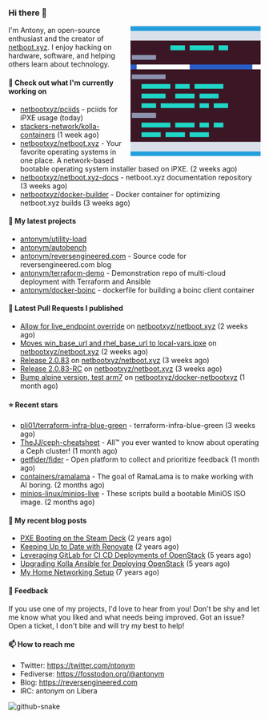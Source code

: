 
### Hi there 👋

<img align="right" src="https://raw.githubusercontent.com/antonym/antonym/master/assets/nbxyz.png" width="260">

I'm Antony, an open-source enthusiast and the creator of [netboot.xyz](https://netboot.xyz). I enjoy 
hacking on hardware, software, and helping others learn about technology. 

#### 👷 Check out what I'm currently working on

- [netbootxyz/pciids](https://github.com/netbootxyz/pciids) - pciids for iPXE usage (today)
- [stackers-network/kolla-containers](https://github.com/stackers-network/kolla-containers) (1 week ago)
- [netbootxyz/netboot.xyz](https://github.com/netbootxyz/netboot.xyz) - Your favorite operating systems in one place.  A network-based bootable operating system installer based on iPXE. (2 weeks ago)
- [netbootxyz/netboot.xyz-docs](https://github.com/netbootxyz/netboot.xyz-docs) - netboot.xyz documentation repository (3 weeks ago)
- [netbootxyz/docker-builder](https://github.com/netbootxyz/docker-builder) - Docker container for optimizing netboot.xyz builds (3 weeks ago)

#### 🌱 My latest projects

- [antonym/utility-load](https://github.com/antonym/utility-load)
- [antonym/autobench](https://github.com/antonym/autobench)
- [antonym/reversengineered.com](https://github.com/antonym/reversengineered.com) - Source code for reversengineered.com blog
- [antonym/terraform-demo](https://github.com/antonym/terraform-demo) - Demonstration repo of multi-cloud deployment with Terraform and Ansible
- [antonym/docker-boinc](https://github.com/antonym/docker-boinc) - dockerfile for building a boinc client container

#### 🔨 Latest Pull Requests I published

- [Allow for live_endpoint override](https://github.com/netbootxyz/netboot.xyz/pull/1537) on [netbootxyz/netboot.xyz](https://github.com/netbootxyz/netboot.xyz) (2 weeks ago)
- [Moves win_base_url and rhel_base_url to local-vars.ipxe](https://github.com/netbootxyz/netboot.xyz/pull/1536) on [netbootxyz/netboot.xyz](https://github.com/netbootxyz/netboot.xyz) (2 weeks ago)
- [Release 2.0.83](https://github.com/netbootxyz/netboot.xyz/pull/1531) on [netbootxyz/netboot.xyz](https://github.com/netbootxyz/netboot.xyz) (3 weeks ago)
- [Release 2.0.83-RC](https://github.com/netbootxyz/netboot.xyz/pull/1530) on [netbootxyz/netboot.xyz](https://github.com/netbootxyz/netboot.xyz) (3 weeks ago)
- [Bump alpine version, test arm7](https://github.com/netbootxyz/docker-netbootxyz/pull/75) on [netbootxyz/docker-netbootxyz](https://github.com/netbootxyz/docker-netbootxyz) (1 month ago)

#### ⭐ Recent stars

- [pli01/terraform-infra-blue-green](https://github.com/pli01/terraform-infra-blue-green) - terraform-infra-blue-green (3 weeks ago)
- [TheJJ/ceph-cheatsheet](https://github.com/TheJJ/ceph-cheatsheet) - All™ you ever wanted to know about operating a Ceph cluster! (1 month ago)
- [getfider/fider](https://github.com/getfider/fider) - Open platform to collect and prioritize feedback (1 month ago)
- [containers/ramalama](https://github.com/containers/ramalama) - The goal of RamaLama is to make working with AI boring. (2 months ago)
- [minios-linux/minios-live](https://github.com/minios-linux/minios-live) - These scripts build a bootable MiniOS ISO image. (2 months ago)

#### 📜 My recent blog posts

- [PXE Booting on the Steam Deck](https://www.reversengineered.com/2022/08/02/pxe-booting-on-the-steam-deck/) (2 years ago)
- [Keeping Up to Date with Renovate](https://www.reversengineered.com/2022/03/13/keeping-up-to-date-with-renovate/) (2 years ago)
- [Leveraging GitLab for CI CD Deployments of OpenStack](https://www.reversengineered.com/2019/08/13/leveraging-gitlab-for-ci-cd-deployments-of-openstack/) (5 years ago)
- [Upgrading Kolla Ansible for Deploying OpenStack](https://www.reversengineered.com/2019/05/10/upgrading-kolla-ansible-for-deploying-openstack/) (5 years ago)
- [My Home Networking Setup](https://www.reversengineered.com/2017/07/29/my-home-networking-setup/) (7 years ago)

#### 💬 Feedback

If you use one of my projects, I'd love to hear from you! Don't be shy and let me know what you liked
and what needs being improved. Got an issue? Open a ticket, I don't bite and will try my best to help!

#### 📫 How to reach me

- Twitter: https://twitter.com/ntonym
- Fediverse: https://fosstodon.org/@antonym
- Blog: https://reversengineered.com
- IRC: antonym on Libera
<picture>
  <source media="(prefers-color-scheme: dark)" srcset="https://raw.githubusercontent.com/antonym/antonym/output/github-contribution-grid-snake-dark.svg" />
  <source media="(prefers-color-scheme: light)" srcset="https://raw.githubusercontent.com/antonym/antonym/output/github-contribution-grid-snake.svg" />
  <img alt="github-snake" src="github-snake.svg" />
</picture>
